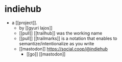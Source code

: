 # indiehub

- a [[project]].
  - by [[gyuri lajos]]
  - [[pull]] [[trailhub]] was the working name
  - [[pull]] [[trailmarks]] is a notation that enables to semantize/intentionalize as you write
  - [[mastodon]] https://social.coop/@indiehub
    - [[go]] [[mastodon]]

